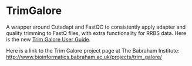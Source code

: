 # TrimGalore
A wrapper around Cutadapt and FastQC to consistently apply adapter and quality trimming to FastQ files, with extra functionality for RRBS data. Here is the new [Trim Galore User Guide](Docs/Trim_Galore_User_Guide.md).

Here is a link to the Trim Galore project page at The Babraham Institute: http://www.bioinformatics.babraham.ac.uk/projects/trim_galore/

